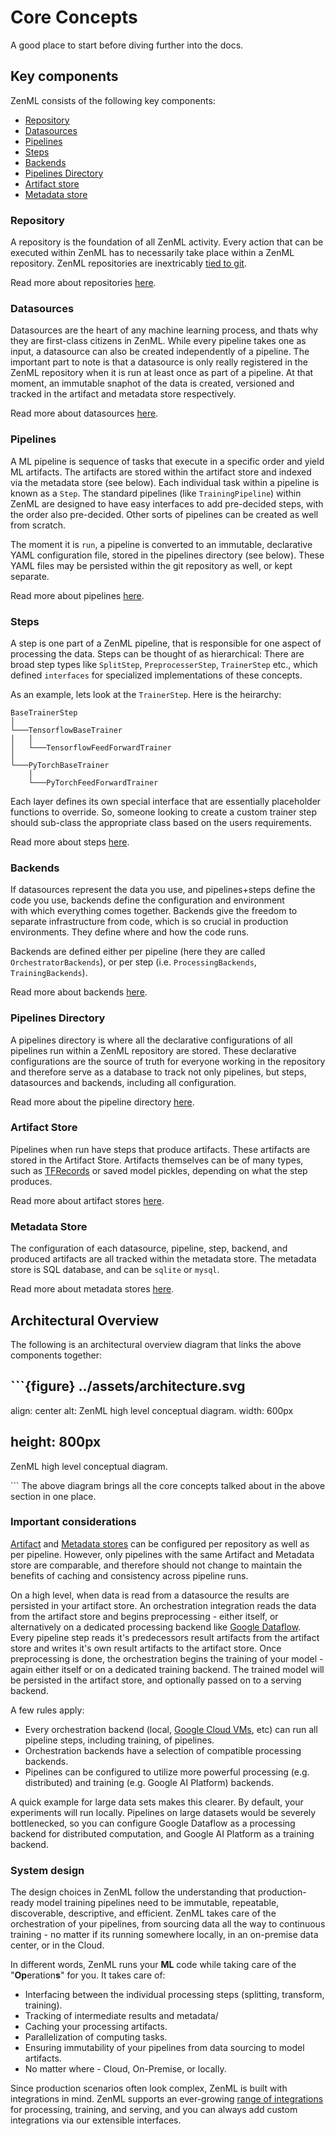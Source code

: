 # Core Concepts

A good place to start before diving further into the docs.

## Key components

ZenML consists of the following key components:

* [Repository](../repository/what-is-a-repository.md)
* [Datasources](../datasources/what-is-a-datasource.md) 
* [Pipelines](../pipelines/what-is-a-pipeline.md)
* [Steps](../steps/what-is-a-step.md)
* [Backends](../backends/what-is-a-backend.md)
* [Pipelines Directory](../repository/pipeline-directory.md)
* [Artifact store](../repository/artifact-store.md)
* [Metadata store](../repository/metadata-store.md)

### Repository

A repository is the foundation of all ZenML activity. Every action that can be executed within ZenML has to necessarily take place within a ZenML repository. ZenML repositories are inextricably [tied to git](../repository/integration-with-git.md).

Read more about repositories [here](../repository/what-is-a-repository.md).

### Datasources

Datasources are the heart of any machine learning process, and thats why they are first-class citizens in ZenML. While every pipeline takes one as input, a datasource can also be created independently of a pipeline. The important part to note is that a datasource is only really registered in the ZenML repository when it is run at least once as part of a pipeline. At that moment, an immutable snaphot of the data is created, versioned and tracked in the artifact and metadata store respectively.

Read more about datasources [here](../datasources/what-is-a-datasource.md).

### Pipelines

A ML pipeline is sequence of tasks that execute in a specific order and yield ML artifacts. The artifacts are stored within the artifact store and indexed via the metadata store \(see below\). Each individual task within a pipeline is known as a `Step`. The standard pipelines \(like `TrainingPipeline`\) within ZenML are designed to have easy interfaces to add pre-decided steps, with the order also pre-decided. Other sorts of pipelines can be created as well from scratch.

The moment it is `run`, a pipeline is converted to an immutable, declarative YAML configuration file, stored in the pipelines directory \(see below\). These YAML files may be persisted within the git repository as well, or kept separate.

Read more about pipelines [here](../pipelines/what-is-a-pipeline.md).

### Steps

A step is one part of a ZenML pipeline, that is responsible for one aspect of processing the data. Steps can be thought of as hierarchical: There are broad step types like `SplitStep`, `PreprocesserStep`, `TrainerStep` etc., which defined `interfaces` for specialized implementations of these concepts.

As an example, lets look at the `TrainerStep`. Here is the heirarchy:

```text
BaseTrainerStep
│   
└───TensorflowBaseTrainer
│   │   
│   └───TensorflowFeedForwardTrainer
│   
└───PyTorchBaseTrainer
    │   
    └───PyTorchFeedForwardTrainer
```

Each layer defines its own special interface that are essentially placeholder functions to override. So, someone looking to create a custom trainer step should sub-class the appropriate class based on the users requirements.

Read more about steps [here](../steps/what-is-a-step.md).

### Backends

If datasources represent the data you use, and pipelines+steps define the code you use, backends define the configuration and environment  
with which everything comes together. Backends give the freedom to separate infrastructure from code, which is so crucial in production environments. They define where and how the code runs.

Backends are defined either per pipeline \(here they are called `OrchestratorBackends`\), or per step \(i.e. `ProcessingBackends`, `TrainingBackends`\).

Read more about backends [here](../backends/what-is-a-backend.md).

### Pipelines Directory

A pipelines directory is where all the declarative configurations of all pipelines run within a ZenML repository are stored. These declarative configurations are the source of truth for everyone working in the repository and therefore serve as a database to track not only pipelines, but steps, datasources and backends, including all configuration.

Read more about the pipeline directory [here](../repository/pipeline-directory.md).

### Artifact Store

Pipelines when run have steps that produce artifacts. These artifacts are stored in the Artifact Store. Artifacts themselves can be of many types, such as [TFRecords](https://www.tensorflow.org/tutorials/load_data/tfrecord) or saved model pickles, depending on what the step produces.

Read more about artifact stores [here](../repository/artifact-store.md).

### Metadata Store

The configuration of each datasource, pipeline, step, backend, and produced artifacts are all tracked within the metadata store. The metadata store is SQL database, and can be `sqlite` or `mysql`.

Read more about metadata stores [here](../repository/metadata-store.md).

## Architectural Overview

The following is an architectural overview diagram that links the above components together:

## \`\`\`{figure} ../assets/architecture.svg

align: center alt: ZenML high level conceptual diagram. width: 600px

## height: 800px

ZenML high level conceptual diagram.

\`\`\` The above diagram brings all the core concepts talked about in the above section in one place.

### Important considerations

[Artifact](../repository/artifact-store.md) and [Metadata stores](../repository/metadata-store.md) can be configured per repository as well as per pipeline. However, only pipelines with the same Artifact and Metadata store are comparable, and therefore should not change to maintain the benefits of caching and consistency across pipeline runs.

On a high level, when data is read from a datasource the results are persisted in your artifact store. An orchestration integration reads the data from the artifact store and begins preprocessing - either itself, or alternatively on a dedicated processing backend like [Google Dataflow](https://cloud.google.com/dataflow). Every pipeline step reads it's predecessors result artifacts from the artifact store and writes it's own result artifacts to the artifact store. Once preprocessing is done, the orchestration begins the training of your model - again either itself or on a dedicated training backend. The trained model will be persisted in the artifact store, and optionally passed on to a serving backend.

A few rules apply:

* Every orchestration backend \(local, [Google Cloud VMs](../tutorials/running-a-pipeline-on-a-google-cloud-vm.md), etc\) can run all pipeline steps, including training, of pipelines. 
* Orchestration backends have a selection of compatible processing backends.
* Pipelines can be configured to utilize more powerful processing \(e.g. distributed\) and training \(e.g. Google AI Platform\) backends. 

A quick example for large data sets makes this clearer. By default, your experiments will run locally. Pipelines on large datasets would be severely bottlenecked, so you can configure Google Dataflow as a processing backend for distributed computation, and Google AI Platform as a training backend.

### System design

The design choices in ZenML follow the understanding that production-ready model training pipelines need to be immutable, repeatable, discoverable, descriptive, and efficient. ZenML takes care of the orchestration of your pipelines, from sourcing data all the way to continuous training - no matter if its running somewhere locally, in an on-premise data center, or in the Cloud.

In different words, ZenML runs your **ML** code while taking care of the "**Op**eration**s**" for you. It takes care of:

* Interfacing between the individual processing steps \(splitting, transform, training\). 
* Tracking of intermediate results and metadata/ 
* Caching your processing artifacts.
* Parallelization of computing tasks.
* Ensuring immutability of your pipelines from data sourcing to model artifacts.
* No matter where - Cloud, On-Premise, or locally.

Since production scenarios often look complex, ZenML is built with integrations in mind. ZenML supports an ever-growing [range of integrations](../benefits/integrations.md) for processing, training, and serving, and you can always add custom integrations via our extensible interfaces.

